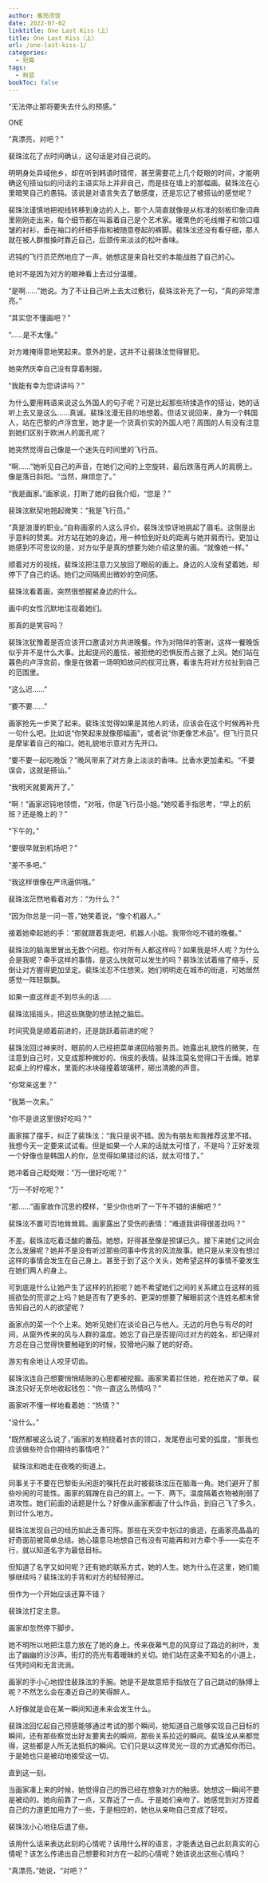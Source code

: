 ```yaml
---
author: 番茄烫饭
date: 2022-07-02
linktitle: One Last Kiss（上）
title: One Last Kiss（上）
url: /one-last-kiss-1/
categories:
  - 短篇
tags:
  - 粉蓝
bookToc: false
---
```


“无法停止那将要失去什么的预感。”



ONE



“真漂亮，对吧？”
 


裴珠泫花了点时间确认，这句话是对自己说的。

明明身处异域他乡，却在听到韩语时错愕，甚至需要花上几个眨眼的时间，才能明确这句搭讪似的问话的主语实际上并非自己，而是挂在墙上的那幅画。裴珠泫在心里暗笑自己的愚钝。该说是对语言失去了敏感度，还是忘记了被搭讪的感觉呢？

裴珠泫谨慎地把视线转移到身边的人上。那个人简直就像是从标准的刻板印象词典里刚刚走出来，每个细节都在叫嚣着自己是个艺术家。暖栗色的毛线帽子和领口褶皱的衬衫，垂在袖口的纤细手指和被随意卷起的裤脚。裴珠泫还没有看仔细，那人就在被人群推搡时靠近自己，后颈传来淡淡的松叶香味。

迟钝的飞行员茫然地应了一声。她想这是来自社交的本能战胜了自己的心。

绝对不是因为对方的眼神看上去过分温暖。

“是啊……”她说。为了不让自己听上去太过敷衍，裴珠泫补充了一句，“真的非常漂亮。”

“其实您不懂画吧？”

“……是不太懂。”

对方难掩得意地笑起来。意外的是，这并不让裴珠泫觉得冒犯。

她突然庆幸自己没有穿着制服。

“我能有幸为您讲讲吗？”

为什么要用韩语来说这么外国人的句子呢？可是比起那些矫揉造作的搭讪，她的话听上去又是这么……真诚。裴珠泫漫无目的地想着。但话又说回来，身为一个韩国人，站在巴黎的卢浮宫里，她才是一个货真价实的外国人吧？周围的人有没有注意到她们区别于欧洲人的面孔呢？

她突然觉得自己像是一个迷失在时间里的飞行员。

“啊……”她听见自己的声音，在她们之间的上空旋转，最后跌落在两人的肩膀上。像是落日斜阳。“当然，麻烦您了。”

“我是画家。”画家说，打断了她的自我介绍，“您是？”

裴珠泫默契地翘起微笑：“我是飞行员。”

“真是浪漫的职业。”自称画家的人这么评价。裴珠泫惊讶地挑起了眉毛。这倒是出乎意料的赞美。对方站在她的身边，用一种恰到好处的距离与她并肩而行。更加让她感到不可思议的是，对方似乎是真的想要为她介绍这里的画。“就像她一样。”

顺着对方的视线，裴珠泫把注意力又放回了眼前的画上。身边的人没有望着她，却停下了自己的话。她们之间隔阂出微妙的空间感。

裴珠泫看着画，突然很想握紧身边的什么。

画中的女性沉默地注视着她们。

那真的是笑容吗？
 


裴珠泫犹豫着是否应该开口邀请对方共进晚餐。作为对陪伴的答谢，这样一餐晚饭似乎并不是什么大事。比起提问的羞怯，被拒绝的恐惧反而占据了上风。她们站在暮色的卢浮宫前，像是在做着一场明知故问的拔河比赛，看谁先将对方拉扯到自己的范围里。

“这么迟……”

“要不要……”

画家抢先一步笑了起来。裴珠泫觉得如果是其他人的话，应该会在这个时候再补充一句什么吧。比如说“你笑起来就像那幅画”，或者说“你更像艺术品”。但飞行员只是摩挲着自己的袖口。她礼貌地示意对方先开口。

“要不要一起吃晚饭？”晚风带来了对方身上淡淡的香味。比香水更加柔和。“不要误会，这就是搭讪。”

“我明天就要离开了。”

“啊！”画家迟钝地领悟，“对哦，你是飞行员小姐。”她咬着手指思考，“早上的航班？还是晚上的？”

“下午的。”

“要很早就到机场吧？”

“差不多吧。”

“我这样很像在严讯逼供哦。”

裴珠泫茫然地看着对方：“为什么？”

“因为你总是一问一答，”她笑着说，“像个机器人。”

接着她牵起她的手：“那就跟着我走吧，机器人小姐。我带你吃不错的晚餐。”

裴珠泫的脑海里冒出无数个问题。你对所有人都这样吗？如果我是坏人呢？为什么会是我呢？牵手这样的事情，是这么快就可以发生的吗？裴珠泫试着缩了缩手，反倒让对方握得更加坚定。裴珠泫忍不住想笑。她们明明走在城市的街道，可她居然感觉一阵轻飘飘。

如果一直这样走不到尽头的话……

裴珠泫摇摇头，把这些旖旎的想法抛之脑后。
 


时间究竟是顺着前进的，还是跳跃着前进的呢？

裴珠泫回过神来时，眼前的人已经把菜单递回给服务员。她露出礼貌性的微笑，在注意到自己时，又变成那种微妙的、俏皮的表情。裴珠泫莫名觉得口干舌燥。她拿起桌上的柠檬水，里面的冰块碰撞着玻璃杯，砸出清脆的声音。

“你常来这里？”

“我第一次来。”

“你不是说这里很好吃吗？”

画家摆了摆手，纠正了裴珠泫：“我只是说不错。因为有朋友和我推荐这里不错。我想今天一定要来试试看。但是如果一个人来的话就太可惜了，不是吗？正好发现一个好像也是韩国人的你，总觉得如果错过的话，就太可惜了。”

她冲着自己眨眨眼：“万一很好吃呢？”

“万一不好吃呢？”

“那……”画家故作沉思的模样，“至少你也听了一下午不错的讲解吧？”

裴珠泫不置可否地耸耸肩。画家露出了受伤的表情：“难道我讲得很差劲吗？”

不差。裴珠泫吃着泛酸的番茄。她想，好得甚至像是预谋已久。接下来她们之间会怎么发展呢？她并不是没有听过那些同事中传言的风流故事。她只是从来没有想过这样的事情会发生在自己身上。甚至于到了这个关头，她希望这样的事情不要发生在她们两人的身上。

可到底是什么让她产生了这样的抗拒呢？她不希望她们之间的关系建立在这样的摇摇欲坠的荒谬之上吗？她是否有了更多的、更深的想要了解眼前这个连姓名都未曾告知自己的人的欲望呢？

画家点的菜一个个上来。她听见她们在谈论自己与他人。无边的月色与有尽的时间，从窗外传来的风与人群的温度。她忘了自己是否提问过对方的姓名，却记得对方总在自己觉得快要触碰到的时候，狡猾地闪躲了她的好奇。

游刃有余地让人咬牙切齿。

裴珠泫连自己想要悄悄结账的心思都被挖掘。画家笑着拦住她，抢在她买了单。裴珠泫只好无奈地收起钱包：“你一直这么热情吗？”

画家听不懂一样地看着她：“热情？”

“没什么。”

“既然都被这么说了，”画家的发梢挠着衬衣的领口，发尾卷出可爱的弧度，“那我也应该做些符合你期待的事情吧？”


 
裴珠泫和她走在夜晚的街道上。

同事关于不要在巴黎街头闲逛的嘱托在此时被裴珠泫压在脑海一角。她们避开了那些吵闹的可能性。画家的肩蹭在自己的肩上。一下、两下。温度隔着衣物被削弱了进攻性。她们前面的话题是什么？好像从画家都画了什么作品，到自己飞了多久，到过什么地方。

裴珠泫发现自己的经历如此乏善可陈。那些在天空中划过的痕迹，在画家亮晶晶的好奇面前被简单总结。她心猿意马地想自己有没有可能再和对方牵个手——实在不行，就以知道名字为最低目标。

但知道了名字又如何呢？还有她的联系方式，她的人生。她为什么在这里，她们能够继续吗？裴珠泫的手背和对方的轻轻擦过。

但作为一个开始应该还算不错？

裴珠泫打定主意。

画家却忽然停下脚步。

她不明所以地把注意力放在了她的身上。传来夜幕气息的风穿过了路边的树叶，发出了幽幽的沙沙声。街灯的亮光有着暧昧的关切。她们站在这条不知名的小道上，任凭时间和无言流淌。

画家的手小心地捏住裴珠泫的手腕。她是不是故意把手指放在了自己跳动的脉搏上呢？不然怎么会在凑近自己的笑得醉人。

人好像就是会在某一瞬间知道未来会发生什么。

裴珠泫回忆起自己预感能够通过考试的那个瞬间，她知道自己能够实现自己目标的瞬间，还有那些察觉出好友要离去的瞬间，那些关系拉近的瞬间。裴珠泫从来都觉得，这些都是人所无法抵抗的瞬间。它们只是以这样灵光一现的方式通知你而已。于是她也只是被动地接受这一切。

直到这一刻。

当画家凑上来的时候，她觉得自己的唇已经在想象对方的触感。她想这一瞬间不要是被动的。她向前靠了一点，又靠近了一点。于是她们亲吻了。她感觉到对方捏着自己的力道更加用力了一些，于是相应的，她也从亲吻自己变成了轻咬。

裴珠泫小心地往后退了些。

该用什么话来表达此刻的心情呢？该用什么样的语言，才能表达自己此刻真实的心情呢？该怎么传递出自己想要和对方在一起的心情呢？她该说出这些心情吗？
 


“真漂亮，”她说，“对吧？”
